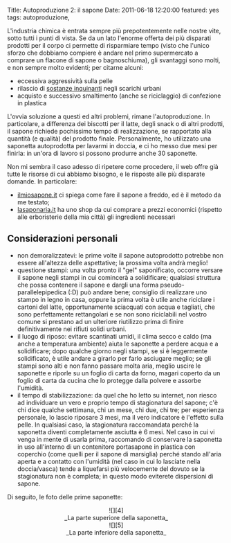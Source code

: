 Title: Autoproduzione 2: il sapone
Date:  2011-06-18 12:20:00
featured: yes
tags: autoproduzione,

L'industria chimica è entrata sempre più prepotentemente nelle nostre vite, sotto tutti i punti di vista. Se da un lato l'enorme offerta dei più disparati prodotti per il corpo ci permette di risparmiare tempo (visto che l'unico sforzo che dobbiamo compiere è andare nel primo supermercato a comprare un flacone di sapone o bagnoschiuma), gli svantaggi sono molti, e non sempre molto evidenti; per citarne alcuni:

* eccessiva aggressività sulla pelle
* rilascio di [sostanze inquinanti][1] negli scarichi urbani
* acquisto e successivo smaltimento (anche se riciclaggio) di confezione in plastica

L'ovvia soluzione a questi ed altri problemi, rimane l'autoproduzione. In particolare, a differenza dei biscotti per il latte, degli snack o di altri prodotti, il sapone richiede pochissimo tempo di realizzazione, se rapportato alla quantità (e qualità) del prodotto finale. Personalmente, ho utilizzato una saponetta autoprodotta per lavarmi in doccia, e ci ho messo due mesi per finirla: in un'ora di lavoro si possono produrre anche 30 saponette.

Non mi sembra il caso adesso di ripetere come procedere, il web offre già tutte le risorse di cui abbiamo bisogno, e le risposte alle più disparate domande. In particolare:

* [ilmiosapone.it][2] ci spiega come fare il sapone a freddo, ed è il metodo da me testato;
* [lasaponaria.it][3] ha uno shop da cui comprare a prezzi economici (rispetto alle erboristerie della mia città) gli ingredienti necessari

## Considerazioni personali ##

* non demoralizzatevi: le prime volte il sapone autoprodotto potrebbe non essere all'altezza delle aspettative; la prossima volta andrà meglio!
* questione stampi: una volta pronto il "gel" saponificato, occorre versare il sapone negli stampi in cui comincerà a solidificare; qualsiasi struttura che possa contenere il sapone e dargli una forma pseudo-parallelepipedica (:D) può andare bene; consiglio di realizzare uno stampo in legno in casa, oppure la prima volta è utile anche riciclare i cartoni del latte, opportunamente sciacquati con acqua e tagliati, che sono perfettamente rettangolari e se non sono riciclabili nel vostro comune si prestano ad un ulteriore riutilizzo prima di finire definitivamente nei rifiuti solidi urbani.
* il luogo di riposo: evitare scantinati umidi, il clima secco e caldo (ma anche a temperatura ambiente) aiuta le saponette a perdere acqua e a solidificare; dopo qualche giorno negli stampi, se si è leggermente solidificato, è utile andare a girarlo per farlo asciugare meglio; se gli stampi sono alti e non fanno passare molta aria, meglio uscire le saponette e riporle su un foglio di carta da forno, magari coperto da un foglio di carta da cucina che lo protegge dalla polvere e assorbe l'umidità.
* il tempo di stabilizzazione: da quel che ho letto su internet, non riesco ad individuare un vero e proprio tempo di stagionatura del sapone; c'è chi dice qualche settimana, chi un mese, chi due, chi tre; per esperienza personale, lo lascio riposare 3 mesi, ma il vero indicatore è l'effetto sulla pelle. In qualsiasi caso, la stagionatura raccomandata perché la saponetta diventi completamente asciutta è 6 mesi. Nel caso in cui vi venga in mente di usarla prima, raccomando di conservare la saponetta in uso all'interno di un contenitore portasapone in plastica con coperchio (come quelli per il sapone di marsiglia) perché stando all'aria aperta e a contatto con l'umidità (nel caso in cui lo lasciate nella doccia/vasca) tende a liquefarsi più velocemente del dovuto se la stagionatura non è completa; in questo modo eviterete dispersioni di sapone.

Di seguito, le foto delle prime saponette:

<center>![][4]<br>_La parte superiore della saponetta_</center>
<center>![][5]<br>_La parte inferiore della saponetta_</center>

   [1]: http://www.doctorsegalla.com/newsletter/evolution03.php
   [2]: http://www.ilmiosapone.it/
   [3]: http://www.lasaponaria.it/
   [4]: http://dl.dropbox.com/u/369614/blog/img_red/sapone_1.jpg
   [5]: http://dl.dropbox.com/u/369614/blog/img_red/sapone_2.jpg

